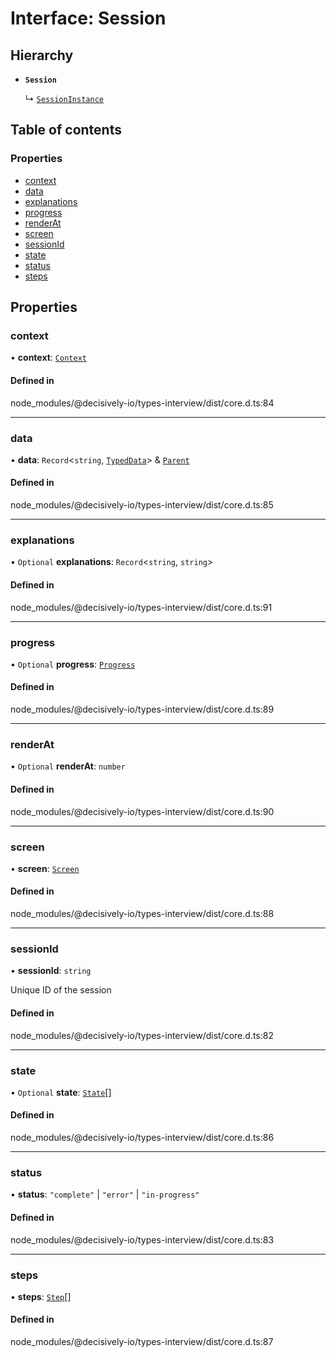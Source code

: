# Interface: Session

## Hierarchy

- **`Session`**

  ↳ [`SessionInstance`](../wiki/SessionInstance)

## Table of contents

### Properties

- [context](../wiki/Session#context)
- [data](../wiki/Session#data)
- [explanations](../wiki/Session#explanations)
- [progress](../wiki/Session#progress)
- [renderAt](../wiki/Session#renderat)
- [screen](../wiki/Session#screen)
- [sessionId](../wiki/Session#sessionid)
- [state](../wiki/Session#state)
- [status](../wiki/Session#status)
- [steps](../wiki/Session#steps)

## Properties

### context

• **context**: [`Context`](../wiki/Context)

#### Defined in

node_modules/@decisively-io/types-interview/dist/core.d.ts:84

___

### data

• **data**: `Record`<`string`, [`TypedData`](../wiki/TypedData)\> & [`Parent`](../wiki/Parent)

#### Defined in

node_modules/@decisively-io/types-interview/dist/core.d.ts:85

___

### explanations

• `Optional` **explanations**: `Record`<`string`, `string`\>

#### Defined in

node_modules/@decisively-io/types-interview/dist/core.d.ts:91

___

### progress

• `Optional` **progress**: [`Progress`](../wiki/Progress)

#### Defined in

node_modules/@decisively-io/types-interview/dist/core.d.ts:89

___

### renderAt

• `Optional` **renderAt**: `number`

#### Defined in

node_modules/@decisively-io/types-interview/dist/core.d.ts:90

___

### screen

• **screen**: [`Screen`](../wiki/Screen)

#### Defined in

node_modules/@decisively-io/types-interview/dist/core.d.ts:88

___

### sessionId

• **sessionId**: `string`

Unique ID of the session

#### Defined in

node_modules/@decisively-io/types-interview/dist/core.d.ts:82

___

### state

• `Optional` **state**: [`State`](../wiki/State)[]

#### Defined in

node_modules/@decisively-io/types-interview/dist/core.d.ts:86

___

### status

• **status**: ``"complete"`` \| ``"error"`` \| ``"in-progress"``

#### Defined in

node_modules/@decisively-io/types-interview/dist/core.d.ts:83

___

### steps

• **steps**: [`Step`](../wiki/Step)[]

#### Defined in

node_modules/@decisively-io/types-interview/dist/core.d.ts:87
